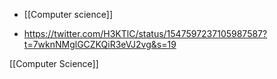   - [[Computer science]]

  - https://twitter.com/H3KTlC/status/1547597237105987587?t=7wknNMglGCZKQiR3eVJ2vg&s=19

[[Computer Science]]